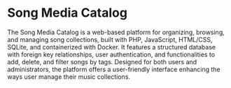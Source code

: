 # Song Media Catalog

The Song Media Catalog is a web-based platform for organizing, browsing, and managing song collections, built with PHP, JavaScript, HTML/CSS, SQLite, and containerized with Docker. It features a structured database with foreign key relationships, user authentication, and functionalities to add, delete, and filter songs by tags. Designed for both users and administrators, the platform offers a user-friendly interface enhancing the ways user manage their music collections.
